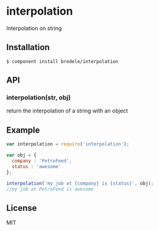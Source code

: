 interpolation
=============

Interpolation on string

## Installation

    $ component install bredele/interpolation

## API

### interpolation(str, obj)

  return the interpolation of a string with an object

## Example
```js
var interpolation = require('interpolation');

var obj = {
  company : 'PetroFeed',
  status : 'awesome'
};

interpolation('my job at {company} is {status}', obj);
//my job at PetroFeed is awesome
```

## License

  MIT
